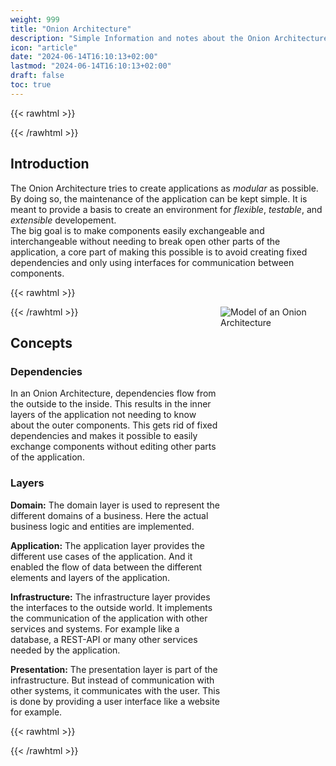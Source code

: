 ```yaml
---
weight: 999
title: "Onion Architecture"
description: "Simple Information and notes about the Onion Architecture"
icon: "article"
date: "2024-06-14T16:10:13+02:00"
lastmod: "2024-06-14T16:10:13+02:00"
draft: false
toc: true
---
```


{{< rawhtml >}}
<style>
  .split-container {
    display: grid;
    grid-template-columns: 2fr 1fr;
  }
</style>
{{< /rawhtml >}}

## Introduction

The Onion Architecture tries to create applications as *modular* as possible.
By doing so, the maintenance of the application can be kept simple. It is
meant to provide a basis to create an environment for *flexible*, *testable*,
and *extensible* developement.  
The big goal is to make components easily exchangeable and interchangeable
without needing to break open other parts of the application, a core part of
making this possible is to avoid creating fixed dependencies and only using
interfaces for communication between components.

{{< rawhtml >}}
<div class="split-container">
  <div>
{{< /rawhtml >}}

## Concepts

### Dependencies

In an Onion Architecture, dependencies flow from the outside to the inside.
This results in the inner layers of the application not needing to know
about the outer components. This gets rid of fixed dependencies and makes
it possible to easily exchange components without editing other parts of
the application.

### Layers

**Domain:** The domain layer is used to represent the different domains of a
business. Here the actual business logic and entities are implemented.

**Application:** The application layer provides the different use cases of the
application. And it enabled the flow of data between the different elements
and layers of the application.

**Infrastructure:** The infrastructure layer provides the interfaces to the
outside world. It implements the communication of the application with other
services and systems. For example like a database, a REST-API or many other
services needed by the application.

**Presentation:** The presentation layer is part of the infrastructure. But
instead of communication with other systems, it communicates with the user.
This is done by providing a user interface like a website for example.

{{< rawhtml >}}
  </div>
  <div>
    <img src="/docs/images/architecture/onion/onion-model.png" alt="Model of an Onion Architecture" />
  </div>
</div>
{{< /rawhtml >}}
